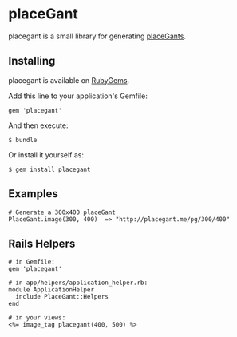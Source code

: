 placeGant
===========

placegant is a small library for generating [placeGants](http://placeGant.me/).

Installing
----------

placegant is available on [RubyGems](http://rubygems.org/gems/placegant).

Add this line to your application's Gemfile:

    gem 'placegant'

And then execute:

    $ bundle

Or install it yourself as:

    $ gem install placegant

Examples
--------

    # Generate a 300x400 placeGant
    PlaceGant.image(300, 400)  => "http://placegant.me/pg/300/400"

Rails Helpers
-------------

    # in Gemfile:
    gem 'placegant'

    # in app/helpers/application_helper.rb:
    module ApplicationHelper
      include PlaceGant::Helpers
    end

    # in your views:
    <%= image_tag placegant(400, 500) %>
